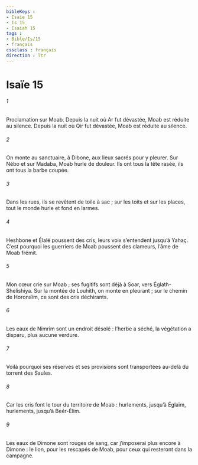 ```yaml
---
bibleKeys : 
- Isaïe 15
- Is 15
- Isaiah 15
tags : 
- Bible/Is/15
- français
cssclass : français
direction : ltr
---
```


# Isaïe 15

###### 1
Proclamation sur Moab.
Depuis la nuit où Ar fut dévastée,
Moab est réduite au silence.
Depuis la nuit où Qir fut dévastée,
Moab est réduite au silence.
###### 2
On monte au sanctuaire, à Dibone,
aux lieux sacrés pour y pleurer.
Sur Nébo et sur Madaba,
Moab hurle de douleur.
Ils ont tous la tête rasée,
ils ont tous la barbe coupée.
###### 3
Dans les rues,
ils se revêtent de toile à sac ;
sur les toits et sur les places,
tout le monde hurle et fond en larmes.
###### 4
Heshbone et Élalé poussent des cris,
leurs voix s’entendent jusqu’à Yahaç.
C’est pourquoi les guerriers de Moab poussent des clameurs,
l’âme de Moab frémit.
###### 5
Mon cœur crie sur Moab ;
ses fugitifs sont déjà à Soar,
vers Églath-Shelishiya.
Sur la montée de Louhith,
on monte en pleurant ;
sur le chemin de Horonaïm,
ce sont des cris déchirants.
###### 6
Les eaux de Nimrim sont un endroit désolé :
l’herbe a séché,
la végétation a disparu,
plus aucune verdure.
###### 7
Voilà pourquoi ses réserves et ses provisions
sont transportées au-delà du torrent des Saules.
###### 8
Car les cris font le tour
du territoire de Moab :
hurlements, jusqu’à Églaïm,
hurlements, jusqu’à Beér-Élim.
###### 9
Les eaux de Dimone sont rouges de sang,
car j’imposerai plus encore à Dimone :
le lion, pour les rescapés de Moab,
pour ceux qui resteront dans la campagne.
